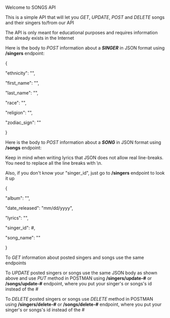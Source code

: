 Welcome to SONGS API

This is a simple API that will let you *GET*, *UPDATE*, *POST* and *DELETE* songs and their singers to/from our API

The API is only meant for educational purposes and requires information that already exists in the Internet


Here is the body to *POST* information about a ***SINGER*** in JSON format using **/singers** endpoint:

{

"ethnicity": "",

"first_name": "",

"last_name": "",

"race": "",

"religion": "",

"zodiac_sign": ""

}

Here is the body to *POST* information about a ***SONG*** in JSON format using **/songs** endpoint:

Keep in mind when writing lyrics that JSON does not allow real line-breaks. You need to replace all the line breaks with \n.

Also, if you don't know your "singer_id", just go to **/singers** endpoint to look it up

{

"album": "",

"date_released": "mm/dd/yyyy",

"lyrics": "",

"singer_id": #,

"song_name": ""

}

To *GET* information about posted singers and songs use the same endpoints

To *UPDATE* posted singers or songs use the same JSON body as shown above and use *PUT* method in POSTMAN using **/singers/update-#** or **/songs/update-#**
endpoint, where you put your singer's or songs's id instead of the #

To *DELETE* posted singers or songs use *DELETE* method in POSTMAN using **/singers/delete-#** or **/songs/delete-#** endpoint, 
where you put your singer's or songs's id instead of the #
